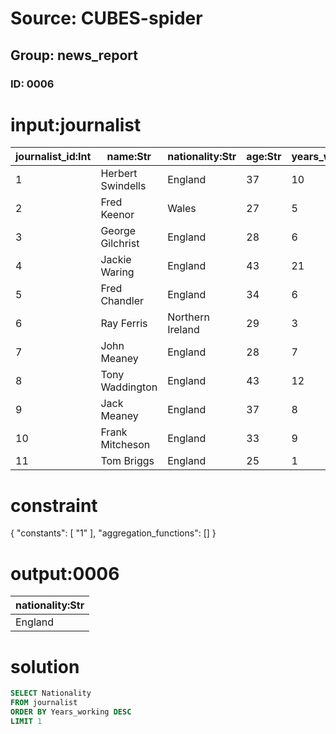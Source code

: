 # Source: CUBES-spider
## Group: news_report
### ID: 0006

# input:journalist

| journalist_id:Int | name:Str | nationality:Str | age:Str | years_working:Int |
|---|---|---|---|---|
| 1 | Herbert Swindells | England | 37 | 10 |
| 2 | Fred Keenor | Wales | 27 | 5 |
| 3 | George Gilchrist | England | 28 | 6 |
| 4 | Jackie Waring | England | 43 | 21 |
| 5 | Fred Chandler | England | 34 | 6 |
| 6 | Ray Ferris | Northern Ireland | 29 | 3 |
| 7 | John Meaney | England | 28 | 7 |
| 8 | Tony Waddington | England | 43 | 12 |
| 9 | Jack Meaney | England | 37 | 8 |
| 10 | Frank Mitcheson | England | 33 | 9 |
| 11 | Tom Briggs | England | 25 | 1 |

# constraint

{
  "constants": [
    "1"
  ],
  "aggregation_functions": []
}

# output:0006

| nationality:Str |
|---|
| England |

# solution

```sql
SELECT Nationality
FROM journalist
ORDER BY Years_working DESC
LIMIT 1
```
